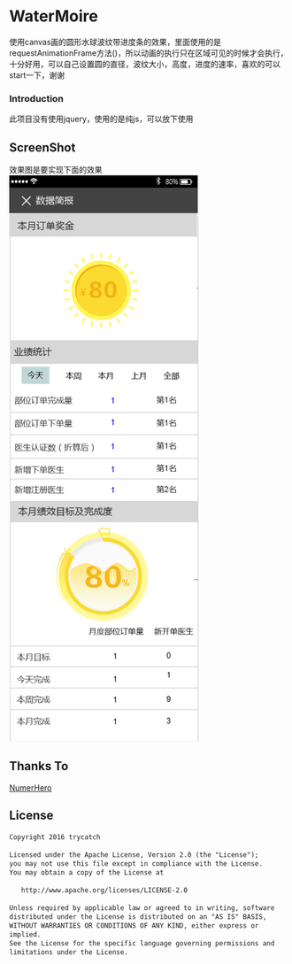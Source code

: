 # WaterMoire
使用canvas画的圆形水球波纹带进度条的效果，里面使用的是requestAnimationFrame方法()，所以动画的执行只在区域可见的时候才会执行，十分好用，可以自己设置圆的直径，波纹大小，高度，进度的速率，喜欢的可以start一下，谢谢

### Introduction
此项目没有使用jquery，使用的是纯js，可以放下使用

## ScreenShot
效果图是要实现下面的效果<br>
![WaterMoire](images/gif1.jpg "效果图是")


## Thanks To
<a href="https://github.com/NumerHero/animations" target="_blank">NumerHero</a>
<br>

## License

```
Copyright 2016 trycatch

Licensed under the Apache License, Version 2.0 (the "License");
you may not use this file except in compliance with the License.
You may obtain a copy of the License at

   http://www.apache.org/licenses/LICENSE-2.0

Unless required by applicable law or agreed to in writing, software
distributed under the License is distributed on an "AS IS" BASIS,
WITHOUT WARRANTIES OR CONDITIONS OF ANY KIND, either express or implied.
See the License for the specific language governing permissions and
limitations under the License.
```